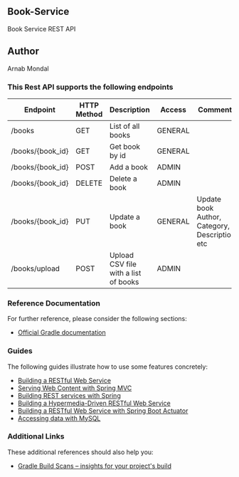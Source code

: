 ## Book-Service
Book Service REST API

## Author
Arnab Mondal

### This Rest API supports the following endpoints

|   Endpoint      | HTTP Method | Description                          |  Access |                   Comments                     |
|-----------------|-------------|--------------------------------------|---------|------------------------------------------------|
|/books           | GET         | List of all books                    | GENERAL |                                                |
|/books/{book_id} | GET         | Get book by id                       | GENERAL |                                                |
|/books/{book_id} | POST        | Add a book                           | ADMIN   |                                                |
|/books/{book_id} | DELETE      | Delete a book                        | ADMIN   |                                                |
|/books/{book_id} | PUT         | Update a book                        | GENERAL | Update book Author, Category, Description, etc |
|/books/upload    | POST        | Upload CSV file with a list of books | ADMIN   |                                                |



### Reference Documentation
For further reference, please consider the following sections:

* [Official Gradle documentation](https://docs.gradle.org)

### Guides
The following guides illustrate how to use some features concretely:

* [Building a RESTful Web Service](https://spring.io/guides/gs/rest-service/)
* [Serving Web Content with Spring MVC](https://spring.io/guides/gs/serving-web-content/)
* [Building REST services with Spring](https://spring.io/guides/tutorials/bookmarks/)
* [Building a Hypermedia-Driven RESTful Web Service](https://spring.io/guides/gs/rest-hateoas/)
* [Building a RESTful Web Service with Spring Boot Actuator](https://spring.io/guides/gs/actuator-service/)
* [Accessing data with MySQL](https://spring.io/guides/gs/accessing-data-mysql/)

### Additional Links
These additional references should also help you:

* [Gradle Build Scans – insights for your project's build](https://scans.gradle.com#gradle)